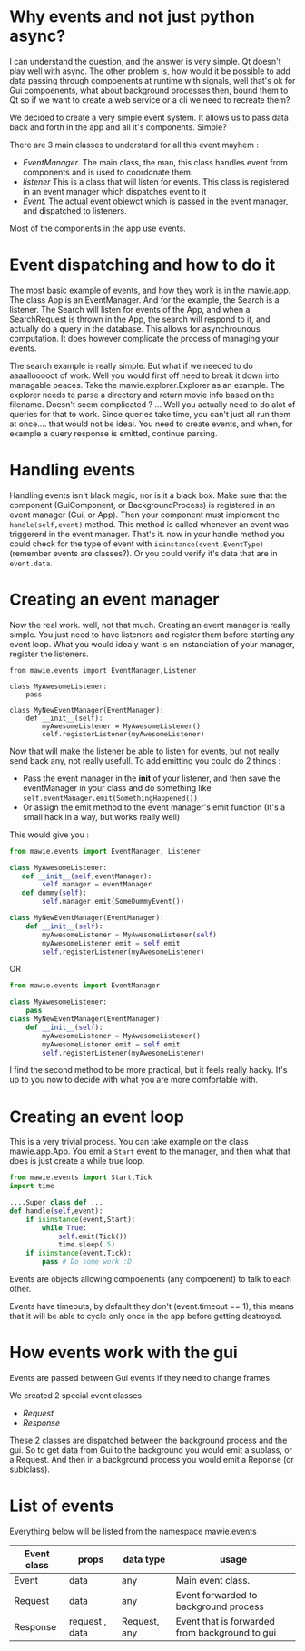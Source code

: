 # Why events and not just python async?

I can understand the question, and the answer is very simple. Qt doesn't play well with async.
The other problem is, how would it be possible to add data passing through compoenents at runtime with signals, well that's ok for Gui compoenents, what about background processes then, bound them to Qt so if we want to create a web service or a cli we need to recreate them?

We decided to create a very simple event system. It allows us to pass data back and forth in the app and all it's components. Simple?

There are 3 main classes to understand for all this event mayhem :

 - *EventManager*. The main class, the man, this class handles event from components and is used to coordonate them.
 - *listener* This is a class that will listen for events. This class is registered in an event manager which dispatches event to it
 - *Event*. The actual event objewct which is passed in the event manager, and dispatched to listeners.

Most of the components in the app use events.

# Event dispatching and how to do it

The most basic example of events, and how they work is in the mawie.app. The class App is an EventManager. And for the example, the Search is a listener.
The Search will listen for events of the App, and when a SearchRequest is thrown in the App, the search will respond to it, and actually do a query in the database.
This allows for asynchrounous computation. It does however complicate the process of managing your events.

The search example is really simple. But what if we needed to do aaaallooooot of work. Well you would first off need to break it down into managable peaces. Take the mawie.explorer.Explorer as an example.
The explorer needs to parse a directory and return movie info based on the filename. Doesn't seem complicated ? ... Well you actually need to do alot of queries for that to work.
Since queries take time, you can't just all run them at once.... that would not be ideal. You need to create events, and when, for example a query response is emitted, continue parsing.

# Handling events

Handling events isn't black magic, nor is it a black box. Make sure that the component (GuiComponent, or BackgroundProcess) is registered in an event manager (Gui, or App).
Then your component must implement the ```handle(self,event)``` method. This method is called whenever an event was triggererd in the event manager.
That's it. now in your handle method you could check for the type of event with ```isinstance(event,EventType)``` (remember events are classes?).
Or you could verify it's data that are in ```event.data```.

# Creating an event manager

Now the real work. well, not that much. Creating an event manager is really simple. You just need to have listeners and register them before starting any event loop.
What you would idealy want is on instanciation of your manager, register the listeners.

```
from mawie.events import EventManager,Listener

class MyAwesomeListener:
    pass

class MyNewEventManager(EventManager):
    def __init__(self):
        myAwesomeListener = MyAwesomeListener()
        self.registerListener(myAwesomeListener)
```

Now that will make the listener be able to listen for events, but not really send back any, not really usefull.
To add emitting you could do 2 things :
- Pass the event manager in the __init__ of your listener, and then save the eventManager in your class and do something like ```self.eventManager.emit(SomethingHappened())```
- Or assign the emit method to the event manager's emit function (It's a small hack in a way, but works really well)

This would give you :

```python
from mawie.events import EventManager, Listener

class MyAwesomeListener:
   def __init__(self,eventManager):
        self.manager = eventManager
   def dummy(self):
        self.manager.emit(SomeDummyEvent())

class MyNewEventManager(EventManager):
    def __init__(self):
        myAwesomeListener = MyAwesomeListener(self)
        myAwesomeListener.emit = self.emit
        self.registerListener(myAwesomeListener)
```

OR

```python
from mawie.events import EventManager

class MyAwesomeListener:
    pass
class MyNewEventManager(EventManager):
    def __init__(self):
        myAwesomeListener = MyAwesomeListener()
        myAwesomeListener.emit = self.emit
        self.registerListener(myAwesomeListener)
```

I find the second method to be more practical, but it feels really hacky. It's up to you now to decide with what you are more comfortable with.

# Creating an event loop

This is a very trivial process. You can take example on the class mawie.app.App. You emit a ```Start``` event to the manager, and then what that does is just create a while true loop.
```python
from mawie.events import Start,Tick
import time

....Super class def ...
def handle(self,event):
    if isinstance(event,Start):
        while True:
            self.emit(Tick())
            time.sleep(.5)
    if isinstance(event,Tick):
        pass # Do some work :D
```


Events are objects allowing compoenents (any compoenent) to talk to each other.

Events have timeouts, by default they don't (event.timeout == 1), this means that it will be able to cycle only once in the app before getting destroyed.

# How events work with the gui

Events are passed between Gui events if they need to change frames.

We created 2 special event classes
- *Request*
- *Response*

These 2 classes are dispatched between the background process and the gui. So to get data from Gui to the background you would emit a sublass, or a Request. And then in a background process you would emit a Reponse (or sublclass).

# List of events

Everything below will be listed from the namespace mawie.events

| Event class | props                         | data type          | usage                                          |
|-------------|-------------------------------|--------------------|------------------------------------------------|
| Event       | data                          | any                | Main event class.                              |
| Request     | data                          | any                | Event forwarded to background process          |
| Response    | request , data                | Request, any       | Event that is forwarded from background to gui |
